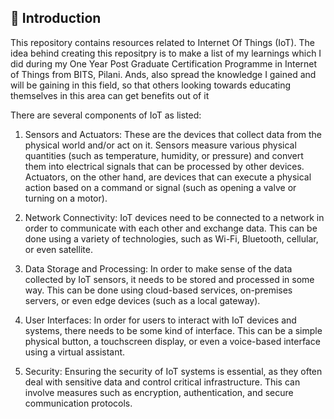## 📑 Introduction 
This repository contains resources related to Internet Of Things (IoT). The idea behind creating this repositpry is to make a list of my learnings which I did during my One Year Post Graduate Certification Programme in Internet of Things from BITS, Pilani. Ands, also spread the knowledge I gained and will be gaining in this field, so that others looking towards educating themselves in this area can get benefits out of it

There are several components of IoT as listed:
1. Sensors and Actuators: These are the devices that collect data from the physical world and/or act on it. Sensors measure various physical quantities (such as temperature, humidity, or pressure) and convert them into electrical signals that can be processed by other devices. Actuators, on the other hand, are devices that can execute a physical action based on a command or signal (such as opening a valve or turning on a motor).

2. Network Connectivity: IoT devices need to be connected to a network in order to communicate with each other and exchange data. This can be done using a variety of technologies, such as Wi-Fi, Bluetooth, cellular, or even satellite.

3. Data Storage and Processing: In order to make sense of the data collected by IoT sensors, it needs to be stored and processed in some way. This can be done using cloud-based services, on-premises servers, or even edge devices (such as a local gateway).

4. User Interfaces: In order for users to interact with IoT devices and systems, there needs to be some kind of interface. This can be a simple physical button, a touchscreen display, or even a voice-based interface using a virtual assistant.

5. Security: Ensuring the security of IoT systems is essential, as they often deal with sensitive data and control critical infrastructure. This can involve measures such as encryption, authentication, and secure communication protocols.
